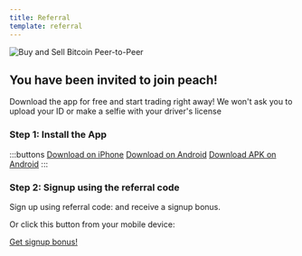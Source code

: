 ```yaml
---
title: Referral
template: referral
---
```

<!--[teaser]-->
![Buy and Sell Bitcoin Peer-to-Peer](/img/how-it-works/buy-and-sell-bitcoin-peer-to-peer.png)

## You have been invited to join peach!

Download the app for free and start trading right away! We won't ask you to upload your ID or make a selfie with your driver's license

### Step 1: Install the App
:::buttons
[Download on iPhone]($iosUrl$)
[Download on Android]($androidUrl$)
[Download APK on Android](/apk/)
:::

### Step 2: Signup using the referral code
Sign up using referral code: <span id="referral-code"><span> and receive a signup bonus.

Or click this button from your mobile device:
<div class="buttons">
  <p>
    <a id="referral-code-button" href="https://peachbitcoin.page.link/?link=https%3A%2F%2Fpeachbitcoin.com%2F%3Freferral%3DREFERRAL">Get signup bonus!</a>
  </p>
</div>

<script>
  function getParameterByName(name, url) {
      if (!url) url = window.location.href
      name = name.replace(/[[\]]/g, '\\$&')
      var regex = new RegExp('[?&]' + name + '(=([^&#]*)|&|#|$)'),
          results = regex.exec(url)
      if (!results) return null
      if (!results[2]) return ''
      return decodeURIComponent(results[2].replace(/\+/g, ' '))
    }

    var code = getParameterByName('code')

    if (!code) {
      window.location.href = window.location.origin
    } else {
      var $refCode = document.getElementById('referral-code')
      var $button = document.getElementById('referral-code-button')
      $refCode.innerText = code.toUpperCase()
      $button.href = $button.href.replace('REFERRAL', code.toUpperCase())
    }
</script>